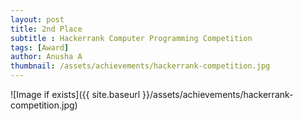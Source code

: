 ```yaml
---
layout: post
title: 2nd Place
subtitle : Hackerrank Computer Programming Competition
tags: [Award]
author: Anusha A
thumbnail: /assets/achievements/hackerrank-competition.jpg
---
```


![Image if exists]({{ site.baseurl }}/assets/achievements/hackerrank-competition.jpg)